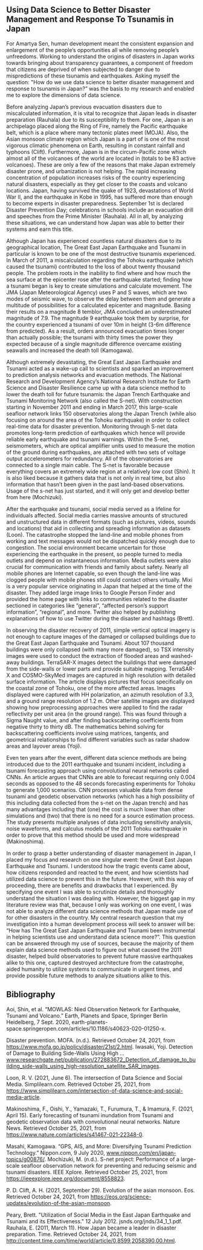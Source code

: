 ## Using Data Science to Better Disaster Management and Response To Tsunamis in Japan

For Amartya Sen, human development meant the consistent expansion and enlargement of the people’s opportunities all while removing people’s unfreedoms. Working to understand the origins of disasters in Japan works towards bringing about transparency guarantees, a component of freedom that citizens are deprived of when subjected to danger due to mispredictions of these tsunamis and earthquakes. Asking myself the question: "How do we use data science to better disaster management and response to tsunamis in Japan?” was the basis to my research and enabled me to explore the dimensions of data science.

Before analyzing Japan’s previous evacuation disasters due to miscalculated information, it is vital to recognize that Japan leads in disaster preparation (Rauhala) due to its susceptibility to them. For one, Japan is an archipelago placed along the Ring of Fire, namely the Pacific earthquake belt, which is a place where many tectonic plates meet (MOJA). Also, the Asian monsoon climate region which Japan is a part of is one of the most vigorous climatic phenomena on Earth, resulting in constant rainfall and typhoons (Clift). Furthermore, Japan is in the circum-Pacific zone which almost all of the volcanoes of the world are located in (totals to be 83 active volcanoes). These are only a few of the reasons that make Japan extremely disaster prone, and urbanization is not helping. The rapid increasing concentration of population increases risks of the country experiencing natural disasters, especially as they get closer to the coasts and volcano locations. Japan, having survived the quake of 1923, devastations of World War II, and the earthquake in Kobe in 1995, has suffered more than enough to become experts in disaster preparedness. September 1st is declared Disaster Prevention Day; celebrations in schools include an evacuation drill and speeches from the Prime Minister (Rauhala). All in all, by analyzing these situations, we can understand how Japan was able to better their systems and earn this title.

Although Japan has experienced countless natural disasters due to its geographical location, The Great East Japan Earthquake and Tsunami in particular is known to be one of the most destructive tsunamis experienced. In March of 2011, a miscalculation regarding the Tohoku earthquake (which caused the tsunami) contributed to the loss of about twenty thousand people. The problem roots in the inability to find where and how much the sea surface at the epicenter rose after the earthquake started; finding how a tsunami began is key to create simulations and calculate movement. The JMA (Japan Meteorological Agency) uses P and S waves, which are two modes of seismic wave, to observe the delay between them and generate a multitude of possibilities for a calculated epicenter and magnitude. Basing their results on a magnitude 8 temblor, JMA concluded an underestimated magnitude of 7.9. The magnitude 9 earthquake took them by surprise, for the country experienced a tsunami of over 10m in height (3-6m difference from predicted). As a result, orders announced evacuation times longer than actually possible; the tsunami with thirty times the power they expected because of a single magnitude difference overcame existing seawalls and increased the death toll (Kamogawa).

Although extremely devastating, the Great East Japan Earthquake and Tsunami acted as a wake-up call to scientists and sparked an improvement to prediction analysis networks and evacuation methods. The National Research and Development Agency’s National Research Institute for Earth Science and Disaster Resilience came up with a data science method to lower the death toll for future tsunamis: the Japan Trench Earthquake and Tsunami Monitoring Network (also called the S-net). With construction starting in November 2011 and ending in March 2017, this large-scale seafloor network links 150 observatories along the Japan Trench (while also focusing on around the area of the Tohoku earthquake) in order to collect real-time data for disaster prevention. Monitoring through S-net data promotes long-term prediction of earthquakes which hence will provide reliable early earthquake and tsunami warnings. Within the S-net, seismometers, which are optical amplifier units used to measure the motion of the ground during earthquakes, are attached with two sets of voltage output accelerometers for redundancy. All of the observatories are connected to a single main cable. The S-net is favorable because everything covers an extremely wide region at a relatively low cost (Shin). It is also liked because it gathers data that is not only in real time, but also information that hasn’t been given in the past land-based observations. Usage of the s-net has just started, and it will only get and develop better from here (Mochizuki). 

After the earthquake and tsunami, social media served as a lifeline for individuals affected. Social media carries massive amounts of structured and unstructured data in different formats (such as pictures, videos, sounds and locations) that aid in collecting and spreading information as datasets (Loon). The catastrophe stopped the land-line and mobile phones from working and text messages would not be dispatched quickly enough due to congestion. The social environment became uncertain for those experiencing the earthquake in the present, so people turned to media outlets and depend on instantaneous information. Media outlets were also crucial for communication with friends and family about safety. Nearly all mobile phones are Internet capable, so even though the land-line was clogged people with mobile phones still could contact others virtually. Mixi is a very popular service originating in Japan that helped at the time of the disaster. They added large image links to Google Person Finder and provided the home page with links to communities related to the disaster sectioned in categories like “general”, “affected person’s support information”, “regional”, and more. Twitter also helped by publishing explanations of how to use Twitter during the disaster and hashtags (Brett).

In observing the disaster recovery of 2011, simple vertical optical imagery is not enough to capture images of the damaged or collapsed buildings due to the Great East Japan Earthquake and Tsunami. About 107 thousand buildings were only collapsed (with many more damaged), so TSX intensity images were used to conduct the extraction of flooded areas and washed-away buildings. TerraSAR-X images detect the buildings that were damaged from the side-walls or lower parts and provide suitable mapping. TerraSAR-X and COSMO-SkyMed images are captured in high resolution with detailed surface information. The article displays pictures that focus specifically on the coastal zone of Tohoku, one of the more affected areas. Images displayed were captured with HH polarization, an azimuth resolution of 3.3, and a ground range resolution of 1.2 m. Other satellite images are displayed showing how preprocessing approaches were applied to find the radar reflectivity per unit area (in the ground range). This was found through a Sigma Naught value, and after finding backscattering coefficients from negative thirty to thirty dB. The mathematics behind solving for backscattering coefficients involve using matrices, tangents, and geometrical relationships to find different variables such as radar shadow areas and layover areas (Yoji).

Even ten years after the event, different data science methods are being introduced due to the 2011 earthquake and tsunami incident, including a tsunami forecasting approach using convolutional neural networks called CNNs. An article argues that CNNs are able to forecast requiring only 0.004 seconds as opposed to the 48 seconds forecasting experiments for Tohoku to generate 1,000 scenarios. CNN processes valuable data from dense tsunami and geodetic observation networks (which has a high possibility of this including data collected from the s-net on the Japan trench) and has many advantages including that (one) the cost is much lower than other simulations and (two) that there is no need for a source estimation process. The study presents multiple analyses of data including sensitivity analysis, noise waveforms, and calculus models of the 2011 Tohoku earthquake in order to prove that this method should be used and more widespread (Makinoshima). 

In order to grasp a better understanding of disaster management in Japan, I placed my focus and research on one singular event: the Great East Japan Earthquake and Tsunami. I understood how the tragic events came about, how citizens responded and reacted to the event, and how scientists had utilized data science to prevent this in the future. However, with this way of proceeding, there are benefits and drawbacks that I experienced. By specifying one event I was able to scrutinize details and thoroughly understand the situation I was dealing with. However, the biggest gap in my literature review was that, because I only was working on one event, I was not able to analyze different data science methods that Japan made use of for other disasters in the country. My central research question that my investigation into a human development process will seek to answer will be: “How has The Great East Japan Earthquake and Tsunami been instrumental in helping scientists use and understand data science more?”. This question can be answered through my use of sources, because the majority of them explain data science methods used to figure out what caused the 2011 disaster, helped build observatories to prevent future massive earthquakes alike to this one, captured destroyed architecture from the catastrophe, aided humanity to utilize systems to communicate in urgent times, and provide possible future methods to analyze situations alike to this.

## Bibliography
Aoi, Shin, et al. “MOWLAS: Nied Observation Network for Earthquake, Tsunami and Volcano.” Earth, Planets and Space, Springer Berlin Heidelberg, 7 Sept. 2020, earth-planets-space.springeropen.com/articles/10.1186/s40623-020-01250-x.

​​Disaster prevention. MOFA. (n.d.). Retrieved October 24, 2021, from https://www.mofa.go.jp/policy/disaster/21st/2.html. 
Iwasaki, Yoji. Detection of Damage to Building Side-Walls Using High ... www.researchgate.net/publication/272883672_Detection_of_damage_to_building_side-walls_using_high-resolution_satellite_SAR_images.

Loon, R. V. (2021, June 6). The intersection of Data Science and Social Media. Simplilearn.com. Retrieved October 25, 2021, from https://www.simplilearn.com/intersection-of-data-science-and-social-media-article. 

Makinoshima, F., Oishi, Y., Yamazaki, T., Furumura, T., &amp; Imamura, F. (2021, April 15). Early forecasting of tsunami inundation from Tsunami and geodetic observation data with convolutional neural networks. Nature News. Retrieved October 25, 2021, from https://www.nature.com/articles/s41467-021-22348-0. 

Masahi, Kamogawa. “GPS, AIS, and More: Diversifying Tsunami Prediction Technology.” Nippon.com, 9 July 2020, www.nippon.com/en/japan-topics/g00876/.
Mochizuki, M. (n.d.). S-net project: Performance of a large-scale seafloor observation network for preventing and reducing seismic and tsunami disasters. IEEE Xplore. Retrieved October 25, 2021, from https://ieeexplore.ieee.org/document/8558823. 

P. D. Clift, A. H. (2021, September 29). Evolution of the asian monsoon. Eos. Retrieved October 24, 2021, from https://eos.org/science-updates/evolution-of-the-asian-monsoon. 

Peary, Brett. "Utilization of Social Media in the East Japan Earthquake and Tsunami and its Effectiveness." 12 July 2012. jsnds.org/jnds/34_1_1.pdf.
Rauhala, E. (2011, March 11). How Japan became a leader in disaster preparation. Time. Retrieved October 24, 2021, from http://content.time.com/time/world/article/0,8599,2058390,00.html. 





